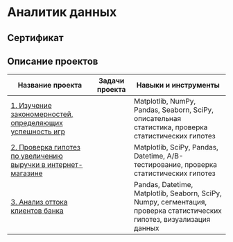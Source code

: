 # Аналитик данных
## Сертификат
## Описание проектов
|Название проекта|Задачи проекта|Навыки и инструменты|
|---|---|---|
|[1. Изучение закономерностей, определяющих успешность игр](https://github.com/ku9efeld/yandex_practicum/tree/master/1.%20%D0%98%D0%B7%D1%83%D1%87%D0%B5%D0%BD%D0%B8%D0%B5%20%D0%B7%D0%B0%D0%BA%D0%BE%D0%BD%D0%BE%D0%BC%D0%B5%D1%80%D0%BD%D0%BE%D1%81%D1%82%D0%B5%D0%B9%2C%20%D0%BE%D0%BF%D1%80%D0%B5%D0%B4%D0%B5%D0%BB%D1%8F%D1%8E%D1%89%D0%B8%D1%85%20%D1%83%D1%81%D0%BF%D0%B5%D1%88%D0%BD%D0%BE%D1%81%D1%82%D1%8C%20%D0%B8%D0%B3%D1%80)||Matplotlib, NumPy, Pandas, Seaborn, SciPy, описательная статистика, проверка статистических гипотез|
|[2. Проверка гипотез по увеличению выручки в интернет-магазине](https://github.com/ku9efeld/yandex_practicum/tree/master/2.%20%D0%9F%D1%80%D0%BE%D0%B2%D0%B5%D1%80%D0%BA%D0%B0%20%D0%B3%D0%B8%D0%BF%D0%BE%D1%82%D0%B5%D0%B7%20%D0%BF%D0%BE%20%D1%83%D0%B2%D0%B5%D0%BB%D0%B8%D1%87%D0%B5%D0%BD%D0%B8%D1%8E%20%D0%B2%D1%8B%D1%80%D1%83%D1%87%D0%BA%D0%B8%20%D0%B2%20%D0%B8%D0%BD%D1%82%D0%B5%D1%80%D0%BD%D0%B5%D1%82-%D0%BC%D0%B0%D0%B3%D0%B0%D0%B7%D0%B8%D0%BD%D0%B5)||Matplotlib, SciPy, Pandas, Datetime, A/B-тестирование, проверка статистических гипотез|
|[3. Анализ оттока клиентов банка](https://github.com/ku9efeld/yandex_practicum/blob/master/3.%20%D0%90%D0%BD%D0%B0%D0%BB%D0%B8%D0%B7%20%D0%BE%D1%82%D1%82%D0%BE%D0%BA%D0%B0%20%D0%BA%D0%BB%D0%B8%D0%B5%D0%BD%D1%82%D0%BE%D0%B2%20%D0%B1%D0%B0%D0%BD%D0%BA%D0%B0.ipynb)||Pandas, Datetime, Matplotlib, Seaborn, SciPy, Numpy, сегментация, проверка статистических гипотез, визуализация данных|
